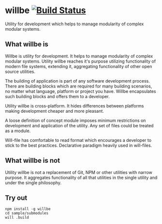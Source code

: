 
# willbe [![Build Status](https://travis-ci.org/Wandalen/willbe.svg?branch=master)](https://travis-ci.org/Wandalen/willbe)

Utility for development which helps to manage modularity of complex modular systems.

## What willbe is

Willbe is utility for development. It helps to manage modularity of complex modular systems. Utility willbe reaches it's purpose utilizing functionality of modern file systems, extending it, aggregating functionality of other open source utilities.

The building of application is part of any software development process. There are building blocks which are required for many building scenarios, no matter what language, platform or project you have. Willbe encapsulates such building blocks and offers them to a developer.

Utility willbe is cross-platform. It hides differences between platforms making development cheaper and more pleasant.

A loose definition of concept module imposes minimum restrictions on development and application of the utility. Any set of files could be treated as a module.

Will-file has comfortable to read format which encourages a developer to stick to the best practices. Declarative paradigm heavily used in will-files.

## What willbe is not

Utility willbe is not a replacement of Git, NPM or other utilities with narrow purpose. It aggregates functionality of all that utilities in the single utility and under the single philosophy.

## Try out
```
npm install -g willbe
cd sample/submodules
will .build
```







